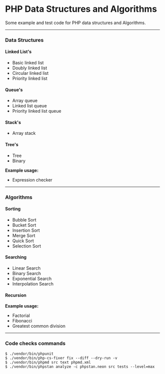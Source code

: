 # PHP Data Structures and Algorithms

Some example and test code for PHP data structures and Algorithms.

---

### Data Structures

#### Linked List's
- Basic linked list
- Doubly linked list
- Circular linked list
- Priority linked list

#### Queue's
- Array queue
- Linked list queue
- Priority linked list queue

#### Stack's
- Array stack

#### Tree's
- Tree
- Binary

**Example usage:**
- Expression checker

---

### Algorithms
#### Sorting
- Bubble Sort
- Bucket Sort
- Insertion Sort
- Merge Sort
- Quick Sort
- Selection Sort

#### Searching
- Linear Search
- Binary Search
- Exponential Search
- Interpolation Search

#### Recursion
**Example usage:**
- Factorial
- Fibonacci
- Greatest common division

---
 

### Code checks commands
```
$ ./vendor/bin/phpunit
$ ./vendor/bin/php-cs-fixer fix --diff --dry-run -v
$ ./vendor/bin/phpmd src text phpmd.xml
$ ./vendor/bin/phpstan analyze -c phpstan.neon src tests --level=max 
```
